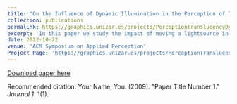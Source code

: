 ```yaml
---
title: "On the Influence of Dynamic Illumination in the Perception of Translucency"
collection: publications
permalink: https://graphics.unizar.es/projects/PerceptionTranslucencyDynamicIllumination/
excerpt: 'In this paper we study the impact of moving a lightsource in the perception of translucent materials.'
date: 2022-10-22
venue: 'ACM Symposium on Applied Perception'
Project Page: 'https://graphics.unizar.es/projects/PerceptionTranslucencyDynamicIllumination/'
---
```



[Download paper here](http://academicpages.github.io/files/paper2.pdf)

Recommended citation: Your Name, You. (2009). "Paper Title Number 1." <i>Journal 1</i>. 1(1).
